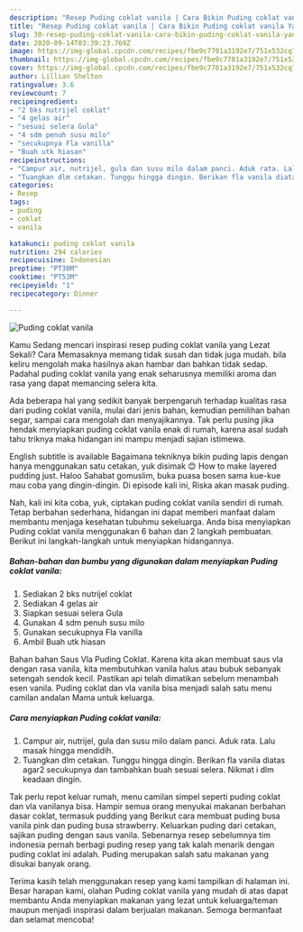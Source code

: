 ```yaml
---
description: "Resep Puding coklat vanila | Cara Bikin Puding coklat vanila Yang Enak Dan Mudah"
title: "Resep Puding coklat vanila | Cara Bikin Puding coklat vanila Yang Enak Dan Mudah"
slug: 30-resep-puding-coklat-vanila-cara-bikin-puding-coklat-vanila-yang-enak-dan-mudah
date: 2020-09-14T03:39:23.769Z
image: https://img-global.cpcdn.com/recipes/fbe9c7701a3192e7/751x532cq70/puding-coklat-vanila-foto-resep-utama.jpg
thumbnail: https://img-global.cpcdn.com/recipes/fbe9c7701a3192e7/751x532cq70/puding-coklat-vanila-foto-resep-utama.jpg
cover: https://img-global.cpcdn.com/recipes/fbe9c7701a3192e7/751x532cq70/puding-coklat-vanila-foto-resep-utama.jpg
author: Lillian Shelton
ratingvalue: 3.6
reviewcount: 7
recipeingredient:
- "2 bks nutrijel coklat"
- "4 gelas air"
- "sesuai selera Gula"
- "4 sdm penuh susu milo"
- "secukupnya Fla vanilla"
- "Buah utk hiasan"
recipeinstructions:
- "Campur air, nutrijel, gula dan susu milo dalam panci. Aduk rata. Lalu masak hingga mendidih."
- "Tuangkan dlm cetakan. Tunggu hingga dingin. Berikan fla vanila diatas agar2 secukupnya dan tambahkan buah sesuai selera. Nikmat i dlm keadaan dingin."
categories:
- Resep
tags:
- puding
- coklat
- vanila

katakunci: puding coklat vanila 
nutrition: 294 calories
recipecuisine: Indonesian
preptime: "PT30M"
cooktime: "PT53M"
recipeyield: "1"
recipecategory: Dinner

---
```



![Puding coklat vanila](https://img-global.cpcdn.com/recipes/fbe9c7701a3192e7/751x532cq70/puding-coklat-vanila-foto-resep-utama.jpg)

Kamu Sedang mencari inspirasi resep puding coklat vanila yang Lezat Sekali? Cara Memasaknya memang tidak susah dan tidak juga mudah. bila keliru mengolah maka hasilnya akan hambar dan bahkan tidak sedap. Padahal puding coklat vanila yang enak seharusnya memiliki aroma dan rasa yang dapat memancing selera kita.

Ada beberapa hal yang sedikit banyak berpengaruh terhadap kualitas rasa dari puding coklat vanila, mulai dari jenis bahan, kemudian pemilihan bahan segar, sampai cara mengolah dan menyajikannya. Tak perlu pusing jika hendak menyiapkan puding coklat vanila enak di rumah, karena asal sudah tahu triknya maka hidangan ini mampu menjadi sajian istimewa.

English subtitle is available Bagaimana tekniknya bikin puding lapis dengan hanya menggunakan satu cetakan, yuk disimak 😊 How to make layered pudding just. Haloo Sahabat gomuslim, buka puasa bosen sama kue-kue mau coba yang dingin-dingin. Di episode kali ini, Riska akan masak puding.


Nah, kali ini kita coba, yuk, ciptakan puding coklat vanila sendiri di rumah. Tetap berbahan sederhana, hidangan ini dapat memberi manfaat dalam membantu menjaga kesehatan tubuhmu sekeluarga. Anda bisa menyiapkan Puding coklat vanila menggunakan 6 bahan dan 2 langkah pembuatan. Berikut ini langkah-langkah untuk menyiapkan hidangannya.

<!--inarticleads1-->

##### Bahan-bahan dan bumbu yang digunakan dalam menyiapkan Puding coklat vanila:

1. Sediakan 2 bks nutrijel coklat
1. Sediakan 4 gelas air
1. Siapkan sesuai selera Gula
1. Gunakan 4 sdm penuh susu milo
1. Gunakan secukupnya Fla vanilla
1. Ambil Buah utk hiasan


Bahan bahan Saus Vla Puding Coklat. Karena kita akan membuat saus vla dengan rasa vanila, kita membutuhkan vanila halus atau bubuk sebanyak setengah sendok kecil. Pastikan api telah dimatikan sebelum menambah esen vanila. Puding coklat dan vla vanila bisa menjadi salah satu menu camilan andalan Mama untuk keluarga. 

<!--inarticleads2-->

##### Cara menyiapkan Puding coklat vanila:

1. Campur air, nutrijel, gula dan susu milo dalam panci. Aduk rata. Lalu masak hingga mendidih.
1. Tuangkan dlm cetakan. Tunggu hingga dingin. Berikan fla vanila diatas agar2 secukupnya dan tambahkan buah sesuai selera. Nikmat i dlm keadaan dingin.


Tak perlu repot keluar rumah, menu camilan simpel seperti puding coklat dan vla vanilanya bisa. Hampir semua orang menyukai makanan berbahan dasar coklat, termasuk pudding yang Berikut cara membuat puding busa vanila pink dan puding busa strawberry. Keluarkan puding dari cetakan, sajikan puding dengan saus vanila. Sebenarnya resep sebelumnya tim indonesia pernah berbagi puding resep yang tak kalah menarik dengan puding coklat ini adalah. Puding merupakan salah satu makanan yang disukai banyak orang. 

Terima kasih telah menggunakan resep yang kami tampilkan di halaman ini. Besar harapan kami, olahan Puding coklat vanila yang mudah di atas dapat membantu Anda menyiapkan makanan yang lezat untuk keluarga/teman maupun menjadi inspirasi dalam berjualan makanan. Semoga bermanfaat dan selamat mencoba!
